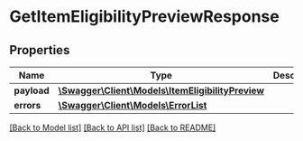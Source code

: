 # GetItemEligibilityPreviewResponse

## Properties

Name | Type | Description | Notes
------------ | ------------- | ------------- | -------------
**payload** | [**\Swagger\Client\Models\ItemEligibilityPreview**](ItemEligibilityPreview.md) |  | [optional]
**errors** | [**\Swagger\Client\Models\ErrorList**](ErrorList.md) |  | [optional]

[[Back to Model list]](../../README.md#documentation-for-models) [[Back to API list]](../../README.md#documentation-for-api-endpoints) [[Back to README]](../../README.md)


